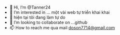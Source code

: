 - 👋 Hi, I’m @Tanner24
- 👀 I’m interested in ... một vài web tự triển khai  khai
- 🌱 hiện tại tôi đang làm tự do
- 💞️ I’m looking to collaborate on ...github
- 📫 How to reach me  qua mail doson7714@gmail.com

<!---a
Tanner24/Tanner24 is a ✨ special ✨ repository because its `README.md` (this file) appears on your GitHub profile.
You can click the Preview link to take a look at your changes.
--->
